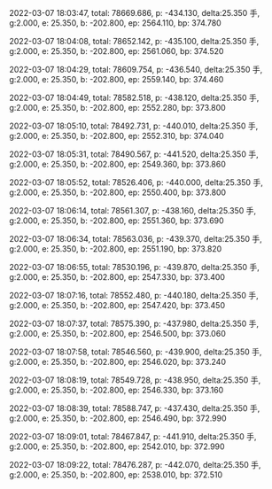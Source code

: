2022-03-07 18:03:47, total: 78669.686, p: -434.130, delta:25.350 手, g:2.000, e: 25.350, b: -202.800, ep: 2564.110, bp: 374.780

2022-03-07 18:04:08, total: 78652.142, p: -435.100, delta:25.350 手, g:2.000, e: 25.350, b: -202.800, ep: 2561.060, bp: 374.520

2022-03-07 18:04:29, total: 78609.754, p: -436.540, delta:25.350 手, g:2.000, e: 25.350, b: -202.800, ep: 2559.140, bp: 374.460

2022-03-07 18:04:49, total: 78582.518, p: -438.120, delta:25.350 手, g:2.000, e: 25.350, b: -202.800, ep: 2552.280, bp: 373.800

2022-03-07 18:05:10, total: 78492.731, p: -440.010, delta:25.350 手, g:2.000, e: 25.350, b: -202.800, ep: 2552.310, bp: 374.040

2022-03-07 18:05:31, total: 78490.567, p: -441.520, delta:25.350 手, g:2.000, e: 25.350, b: -202.800, ep: 2549.360, bp: 373.860

2022-03-07 18:05:52, total: 78526.406, p: -440.000, delta:25.350 手, g:2.000, e: 25.350, b: -202.800, ep: 2550.400, bp: 373.800

2022-03-07 18:06:14, total: 78561.307, p: -438.160, delta:25.350 手, g:2.000, e: 25.350, b: -202.800, ep: 2551.360, bp: 373.690

2022-03-07 18:06:34, total: 78563.036, p: -439.370, delta:25.350 手, g:2.000, e: 25.350, b: -202.800, ep: 2551.190, bp: 373.820

2022-03-07 18:06:55, total: 78530.196, p: -439.870, delta:25.350 手, g:2.000, e: 25.350, b: -202.800, ep: 2547.330, bp: 373.400

2022-03-07 18:07:16, total: 78552.480, p: -440.180, delta:25.350 手, g:2.000, e: 25.350, b: -202.800, ep: 2547.420, bp: 373.450

2022-03-07 18:07:37, total: 78575.390, p: -437.980, delta:25.350 手, g:2.000, e: 25.350, b: -202.800, ep: 2546.500, bp: 373.060

2022-03-07 18:07:58, total: 78546.560, p: -439.900, delta:25.350 手, g:2.000, e: 25.350, b: -202.800, ep: 2546.020, bp: 373.240

2022-03-07 18:08:19, total: 78549.728, p: -438.950, delta:25.350 手, g:2.000, e: 25.350, b: -202.800, ep: 2546.330, bp: 373.160

2022-03-07 18:08:39, total: 78588.747, p: -437.430, delta:25.350 手, g:2.000, e: 25.350, b: -202.800, ep: 2546.490, bp: 372.990

2022-03-07 18:09:01, total: 78467.847, p: -441.910, delta:25.350 手, g:2.000, e: 25.350, b: -202.800, ep: 2542.010, bp: 372.990

2022-03-07 18:09:22, total: 78476.287, p: -442.070, delta:25.350 手, g:2.000, e: 25.350, b: -202.800, ep: 2538.010, bp: 372.510